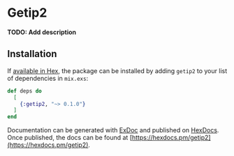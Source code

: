 # Getip2

**TODO: Add description**

## Installation

If [available in Hex](https://hex.pm/docs/publish), the package can be installed
by adding `getip2` to your list of dependencies in `mix.exs`:

```elixir
def deps do
  [
    {:getip2, "~> 0.1.0"}
  ]
end
```

Documentation can be generated with [ExDoc](https://github.com/elixir-lang/ex_doc)
and published on [HexDocs](https://hexdocs.pm). Once published, the docs can
be found at [https://hexdocs.pm/getip2](https://hexdocs.pm/getip2).


